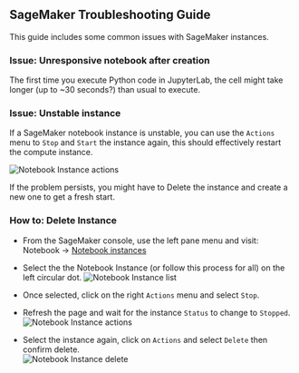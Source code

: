 ## SageMaker Troubleshooting Guide

This guide includes some common issues with SageMaker instances.

### Issue: Unresponsive notebook after creation

The first time you execute Python code in JupyterLab, the cell might take longer (up to ~30 seconds?) than usual to execute.

### Issue: Unstable instance

If a SageMaker notebook instance is unstable, you can use the `Actions` menu to `Stop`  and `Start` the instance again, this should effectively restart the compute instance.

![Notebook Instance actions](Images/notebook-instance-actions.png)

If the problem persists, you might have to Delete the instance and create a new one to get a fresh start.

### How to: Delete Instance


* From the SageMaker console, use the left pane menu and visit: Notebook -> [Notebook instances](https://console.aws.amazon.com/sagemaker/home?region=us-east-1#/notebook-instances)

* Select the the Notebook Instance (or follow this process for all) on the left circular dot.
![Notebook Instance list](Images/notebook-instance-list.png)

* Once selected, click on the right `Actions` menu and select `Stop`.

* Refresh the page and wait for the instance `Status` to change to `Stopped`.
![Notebook Instance actions](Images/notebook-instance-actions.png)

* Select the instance again, click on `Actions` and select `Delete` then confirm delete.  
![Notebook Instance delete](Images/notebook-confirm-delete.png)
